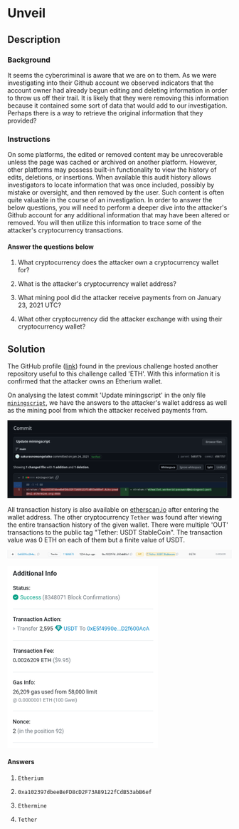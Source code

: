 # Unveil

## Description

### Background

It seems the cybercriminal is aware that we are on to them. As we were investigating into their Github account we observed indicators that the account owner had already begun editing and deleting information in order to throw us off their trail. It is likely that they were removing this information because it contained some sort of data that would add to our investigation. Perhaps there is a way to retrieve the original information that they provided?

### Instructions

On some platforms, the edited or removed content may be unrecoverable unless the page was cached or archived on another platform. However, other platforms may possess built-in functionality to view the history of edits, deletions, or insertions. When available this audit history allows investigators to locate information that was once included, possibly by mistake or oversight, and then removed by the user. Such content is often quite valuable in the course of an investigation. In order to answer the below questions, you will need to perform a deeper dive into the attacker's Github account for any additional information that may have been altered or removed. You will then utilize this information to trace some of the attacker's cryptocurrency transactions.

#### Answer the questions below

1. What cryptocurrency does the attacker own a cryptocurrency wallet for?

2. What is the attacker's cryptocurrency wallet address?

3. What mining pool did the attacker receive payments from on January 23, 2021 UTC?

4. What other cryptocurrency did the attacker exchange with using their cryptocurrency wallet?

## Solution

The GitHub profile ([link](https://github.com/sakurasnowangelaiko)) found in the previous challenge hosted another repository useful to this challenge called 'ETH'. With this information it is confirmed that the attacker owns an Etherium wallet. 

On analysing the latest commit 'Update miningscript' in the only file [`miningscript`](https://github.com/sakurasnowangelaiko/ETH/blob/main/miningscript), we have the answers to the attacker's wallet address as well as the mining pool from which the attacker received payments from.

![image](assets/commit.png)

All transaction history is also available on [etherscan.io](https://etherscan.io/address/0xa102397dbeeBeFD8cD2F73A89122fCdB53abB6ef) after entering the wallet address. The other cryptocurrency `Tether` was found after viewing the entire transaction history of the given wallet. There were multiple 'OUT' transactions to the public tag "Tether: USDT StableCoin". The transaction value was 0 ETH on each of them but a finite value of USDT.

![image](assets/transaction.png)

![image](assets/moreinfo.png)

#### Answers

1. `Etherium`

2. `0xa102397dbeeBeFD8cD2F73A89122fCdB53abB6ef`

3. `Ethermine`

4. `Tether`
